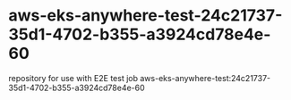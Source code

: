 # aws-eks-anywhere-test-24c21737-35d1-4702-b355-a3924cd78e4e-60
repository for use with E2E test job aws-eks-anywhere-test:24c21737-35d1-4702-b355-a3924cd78e4e-60
